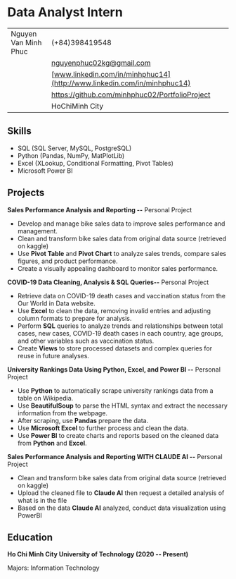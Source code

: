 # Data Analyst Intern

| | |
|-|-|
| Nguyen Van Minh Phuc | (+84)398419548 |
| | nguyenphuc02kg@gmail.com |
| | [www.linkedin.com/in/minhphuc14](http://www.linkedin.com/in/minhphuc14) |
| | https://github.com/minhphuc02/PortfolioProject |
| | HoChiMinh City |

## Skills

- SQL (SQL Server, MySQL, PostgreSQL)
- Python (Pandas, NumPy, MatPlotLib)  
- Excel (XLookup, Conditional Formatting, Pivot Tables)
- Microsoft Power BI

## Projects

**Sales Performance Analysis and Reporting --** Personal Project

- Develop and manage bike sales data to improve sales performance and management.
- Clean and transform bike sales data from original data source (retrieved on kaggle)
- Use **Pivot Table** and **Pivot Chart** to analyze sales trends, compare sales figures, and product performance.
- Create a visually appealing dashboard to monitor sales performance.

**COVID-19 Data Cleaning, Analysis & SQL Queries--** Personal Project

- Retrieve data on COVID-19 death cases and vaccination status from the Our World in Data website.
- Use **Excel** to clean the data, removing invalid entries and adjusting column formats to prepare for analysis.
- Perform **SQL** queries to analyze trends and relationships between total cases, new cases, COVID-19 death cases in each country, age groups, and other variables such as vaccination status.
- Create **Views** to store processed datasets and complex queries for reuse in future analyses.

**University Rankings Data Using Python, Excel, and Power BI --** Personal Project

- Use **Python** to automatically scrape university rankings data from a table on Wikipedia.
- Use **BeautifulSoup** to parse the HTML syntax and extract the necessary information from the webpage.
- After scraping, use **Pandas** prepare the data.
- Use **Microsoft Excel** to further process and clean the data.
- Use **Power BI** to create charts and reports based on the cleaned data from **Python** and **Excel**.

**Sales Performance Analysis and Reporting WITH CLAUDE AI --** Personal Project  

- Clean and transform bike sales data from original data source (retrieved on kaggle)
- Upload the cleaned file to **Claude AI** then request a detailed analysis of what is in the file
- Based on the data **Claude AI** analyzed, conduct data visualization using PowerBI

## Education

**Ho Chi Minh City University of Technology (2020 -- Present)**

Majors: Information Technology
